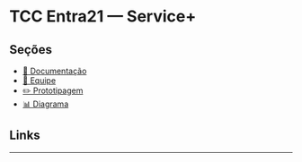 # TCC Entra21 — Service+

##  Seções

- [📄 Documentação](documentacao.md)
- [👥 Equipe]()
- [✏️ Prototipagem ](Protogipagem)
- [📊 Diagrama]()

## Links


---
